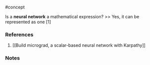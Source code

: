 #concept

Is a **neural network** a mathematical expression? >> Yes, it can be represented as one [1]<!--SR:!2024-10-21,86,290-->

### References
1. [[Build micrograd, a scalar-based neural network with Karpathy]]

### Notes




